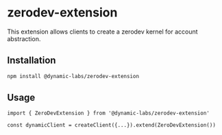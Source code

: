 # zerodev-extension

This extension allows clients to create a zerodev kernel for account abstraction.

## Installation

```bash
npm install @dynamic-labs/zerodev-extension
```

## Usage

```tsx
import { ZeroDevExtension } from '@dynamic-labs/zerodev-extension'

const dynamicClient = createClient({...}).extend(ZeroDevExtension())
```
